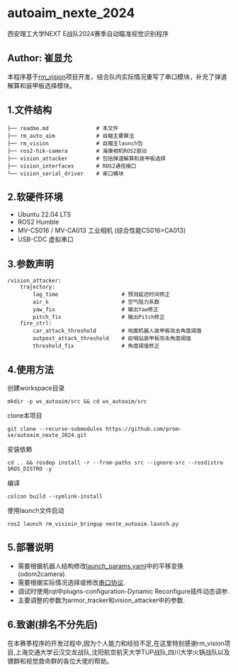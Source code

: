 # autoaim_nexte_2024
西安理工大学NEXT E战队2024赛季自动瞄准视觉识别程序
## Author: 崔显允
本程序基于[rm_vision](https://gitlab.com/rm_vision)项目开发，结合队内实际情况重写了串口模块，补充了弹道解算和装甲板选择模块。
## 1.文件结构
    ├── readme.md               # 本文件
    ├── rm_auto_aim             # 自瞄主要算法
    ├── rm_vision               # 自瞄主launch包
    ├── ros2-hik-camera         # 海康相机ROS2驱动
    ├── vision_attacker         # 包括弹道解算和装甲板选择
    ├── vision_interfaces       # ROS2通信接口
    └── vision_serial_driver    # 串口模块
## 2.软硬件环境
- Ubuntu 22.04 LTS
- ROS2 Humble
- MV-CS016 / MV-CA013 工业相机 (综合性能CS016>CA013)
- USB-CDC 虚拟串口
## 3.参数声明
    /vision_attacker:
        trajectory:
            lag_time                    # 预测延迟时间修正
            air_k                       # 空气阻力系数
            yaw_fix                     # 输出Yaw修正
            pitch_fix                   # 输出Pitch修正
        fire_ctrl:
            car_attack_threshold        # 地面机器人装甲板攻击角度阈值
            outpost_attack_threshold    # 前哨站装甲板攻击角度阈值
            threshold_fix               # 角度阈值修正
## 4.使用方法
创建workspace目录

    mkdir -p ws_autoaim/src && cd ws_autoaim/src
clone本项目

    git clone --recurse-submodules https://github.com/prom-se/autoaim_nexte_2024.git
安装依赖

    cd .. && rosdep install -r --from-paths src --ignore-src --rosdistro $ROS_DISTRO -y
编译

    colcon build --symlink-install
使用launch文件启动

    ros2 launch rm_visioin_bringup nexte_autoaim.launch.py
## 5.部署说明
- 需要根据机器人结构修改[launch_params.yaml](rm_vision/rm_vision_bringup/config/launch_params.yaml)中的平移变换(odom2camera).
- 需要根据实际情况选择或修改[串口协议](vision_serial_driver/include/vision_serial_driver/packet.h).
- 调试时使用rqt中plugns-configuration-Dynamic Reconfigure插件动态调参.
- 主要调整的参数为armor_tracker和vision_attacker中的参数.
## 6.致谢(排名不分先后)
  在本赛季程序的开发过程中,因为个人能力和经验不足,在这里特别感谢rm_vision项目,上海交通大学云汉交龙战队,沈阳航空航天大学TUP战队,四川大学火锅战队以及镖群和视觉救命群的各位大佬的帮助。